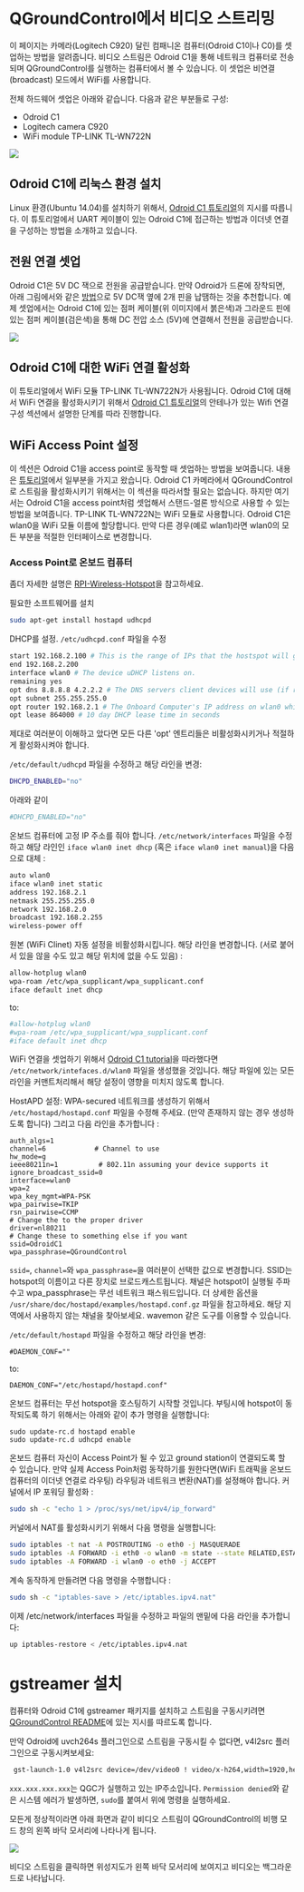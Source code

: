 # QGroundControl에서 비디오 스트리밍
이 페이지는 카메라(Logitech C920) 달린 컴패니온 컴퓨터(Odroid C1이나 C0)를 셋업하는 방법을 알려줍니다. 비디오 스트림은 Odroid C1을 통해 네트워크 컴퓨터로 전송되며 QGroundControl를 실행하는 컴퓨터에서 볼 수 있습니다. 이 셋업은 비연결(broadcast) 모드에서 WiFi를 사용합니다.

전체 하드웨어 셋업은 아래와 같습니다. 다음과 같은 부분들로 구성:
* Odroid C1
* Logitech camera C920
* WiFi module TP-LINK TL-WN722N

![](../../assets/videostreaming/setup-whole.png)

## Odroid C1에 리눅스 환경 설치

Linux 환경(Ubuntu 14.04)를 설치하기 위해서, [Odroid C1 튜토리얼](https://pixhawk.org/peripherals/onboard_computers/odroid_c1)의 지시를 따릅니다. 이 튜토리얼에서 UART 케이블이 있는 Odroid C1에 접근하는 방법과 이더넷 연결을 구성하는 방법을 소개하고 있습니다.

## 전원 연결 셋업

Odroid C1은 5V DC 잭으로 전원을 공급받습니다. 만약 Odroid가 드론에 장착되면, 아래 그림에서와 같은 [방법](https://learn.sparkfun.com/tutorials/how-to-solder---through-hole-soldering)으로 5V DC잭 옆에 2개 핀을 납땜하는 것을 추천합니다. 예제 셋업에서는 Odroid C1에 있는 점퍼 케이블(위 이미지에서 붉은색)과 그라운드 핀에 있는 점퍼 케이블(검은색)을 통해 DC 전압 소스 (5V)에 연결해서 전원을 공급받습니다.

![](../../assets/videostreaming/power-pins.png)

## Odroid C1에 대한 WiFi 연결 활성화
이 튜토리얼에서 WiFi 모듈 TP-LINK TL-WN722N가 사용됩니다. Odroid C1에 대해서 WiFi 연결을 활성화시키기 위해서 [Odroid C1 튜토리얼](https://pixhawk.org/peripherals/onboard_computers/odroid_c1)의 안테나가 있는 Wifi 연결 구성 섹션에서 설명한 단계를 따라 진행합니다.


## WiFi Access Point 설정
이 섹션은 Odroid C1을 access point로 동작할 때 셋업하는 방법을 보여줍니다. 내용은 [튜토리얼](https://pixhawk.org/peripherals/onboard_computers/access_point)에서 일부분을 가지고 왔습니다. Odroid C1 카메라에서 QGroundControl로 스트림을 활성화시키기 위해서는 이 섹션을 따라서할 필요는 없습니다. 하지만 여기서는 Odroid C1을 access point처럼 셋업해서 스탠드-얼론 방식으로 사용할 수 있는 방법을 보여줍니다. TP-LINK TL-WN722N는 WiFi 모듈로 사용합니다. Odroid C1은 wlan0을 WiFi 모듈 이름에 할당합니다. 만약 다른 경우(예로 wlan1)라면 wlan0의 모든 부분을 적절한 인터페이스로 변경합니다.

### Access Point로 온보드 컴퓨터
좀더 자세한 설명은 [RPI-Wireless-Hotspot](http://elinux.org/RPI-Wireless-Hotspot)을 참고하세요.

필요한 소프트웨어를 설치

<div class="host-code"></div>

```bash
sudo apt-get install hostapd udhcpd
```

DHCP를 설정. `/etc/udhcpd.conf` 파일을 수정

<div class="host-code"></div>

```bash
start 192.168.2.100 # This is the range of IPs that the hostspot will give to client devices.
end 192.168.2.200
interface wlan0 # The device uDHCP listens on.
remaining yes
opt dns 8.8.8.8 4.2.2.2 # The DNS servers client devices will use (if routing through the ethernet link).
opt subnet 255.255.255.0
opt router 192.168.2.1 # The Onboard Computer's IP address on wlan0 which we will set up shortly.
opt lease 864000 # 10 day DHCP lease time in seconds
```

제대로 여러분이 이해하고 았다면 모든 다른 'opt' 엔트리들은 비활성화시키거나 적절하게 활성화시켜야 합니다.

`/etc/default/udhcpd` 파일을 수정하고 해당 라인을 변경:

<div class="host-code"></div>

```bash
DHCPD_ENABLED="no"
```

아래와 같이

<div class="host-code"></div>

```bash
#DHCPD_ENABLED="no"
```

온보드 컴퓨터에 고정 IP 주소를 줘야 합니다. `/etc/network/interfaces` 파일을 수정하고 해당 라인인 `iface wlan0 inet dhcp` (혹은 `iface wlan0 inet manual`)을 다음으로 대체 :

```sh
auto wlan0
iface wlan0 inet static
address 192.168.2.1
netmask 255.255.255.0
network 192.168.2.0
broadcast 192.168.2.255
wireless-power off
```

원본 (WiFi Clinet) 자동 설정을 비활성화시킵니다. 해당 라인을 변경합니다. (서로 붙어서 있을 않을 수도 있고 해당 위치에 없을 수도 있음) :

<div class="host-code"></div>

```sh
allow-hotplug wlan0
wpa-roam /etc/wpa_supplicant/wpa_supplicant.conf
iface default inet dhcp
```
to:

<div class="host-code"></div>

```sh
#allow-hotplug wlan0
#wpa-roam /etc/wpa_supplicant/wpa_supplicant.conf
#iface default inet dhcp
```

WiFi 연결을 셋업하기 위해서 [Odroid C1 tutorial](https://pixhawk.org/peripherals/onboard_computers/odroid_c1)을 따라했다면 `/etc/network/intefaces.d/wlan0` 파일을 생성했을 것입니다. 해당 파일에 있는 모든 라인을 커맨트처리해서 해당 설정이 영향을 미치지 않도록 합니다.

HostAPD 설정: WPA-secured 네트워크를 생성하기 위해서 `/etc/hostapd/hostapd.conf` 파일을 수정해 주세요. (만약 존재하지 않는 경우 생성하도록 합니다) 그리고 다음 라인을 추가합니다 :


```
auth_algs=1
channel=6            # Channel to use
hw_mode=g
ieee80211n=1          # 802.11n assuming your device supports it
ignore_broadcast_ssid=0
interface=wlan0
wpa=2
wpa_key_mgmt=WPA-PSK
wpa_pairwise=TKIP
rsn_pairwise=CCMP
# Change the to the proper driver
driver=nl80211
# Change these to something else if you want
ssid=OdroidC1
wpa_passphrase=QGroundControl

```
`ssid=`, `channel=`와 `wpa_passphrase=`을 여러분이 선택한 값으로 변경합니다. SSID는 hotspot의 이름이고 다른 장치로 브로드캐스트됩니다. 채널은 hotspot이 실행될 주파수고 wpa_passphrase는 무선 네트워크 패스워드입니다. 더 상세한 옵션을 `/usr/share/doc/hostapd/examples/hostapd.conf.gz` 파일을 참고하세요. 해당 지역에서 사용하지 않는 채널을 찾아보세요. wavemon 같은 도구를 이용할 수 있습니다.

`/etc/default/hostapd` 파일을 수정하고 해당 라인을 변경:

<div class="host-code"></div>

```
#DAEMON_CONF=""
```
to:
```
DAEMON_CONF="/etc/hostapd/hostapd.conf"
```
온보드 컴퓨터는 무선 hotspot을 호스팅하기 시작할 것입니다. 부팅시에 hotspot이 동작되도록 하기 위해서는 아래와 같이 추가 명령을 실행합니다:

<div class="host-code"></div>

```
sudo update-rc.d hostapd enable
sudo update-rc.d udhcpd enable
```

온보드 컴퓨터 자신이 Access Point가 될 수 있고 ground station이 연결되도록 할 수 있습니다. 만약 실제 Access Poin처럼 동작하기를 원한다면(WiFi 트래픽을 온보드 컴퓨터의 이더넷 연결로 라우팅) 라우팅과 네트워크 변환(NAT)를 설정해야 합니다.
커널에서 IP 포워딩 활성화 :

<div class="host-code"></div>

```sh
sudo sh -c "echo 1 > /proc/sys/net/ipv4/ip_forward"
```
커널에서 NAT를 활성화시키기 위해서 다음 명령을 실행합니다:

<div class="host-code"></div>

```sh
sudo iptables -t nat -A POSTROUTING -o eth0 -j MASQUERADE
sudo iptables -A FORWARD -i eth0 -o wlan0 -m state --state RELATED,ESTABLISHED -j ACCEPT
sudo iptables -A FORWARD -i wlan0 -o eth0 -j ACCEPT
```

계속 동작하게 만들려면 다음 명령을 수행합니다 :

<div class="host-code"></div>

```sh
sudo sh -c "iptables-save > /etc/iptables.ipv4.nat"
```

이제 /etc/network/interfaces 파일을 수정하고 파일의 맨밑에 다음 라인을 추가합니다:

<div class="host-code"></div>

```sh
up iptables-restore < /etc/iptables.ipv4.nat
```

# gstreamer 설치

컴퓨터와 Odroid C1에 gstreamer 패키지를 설치하고 스트림을 구동시키려면 [QGroundControl README](https://github.com/mavlink/qgroundcontrol/blob/master/src/VideoStreaming/README.md)에 있는 지시를 따르도록 합니다.

만약 Odroid에 uvch264s 플러그인으로 스트림을 구동시킬 수 없다면, v4l2src 플러그인으로 구동시켜보세요:

<div class="host-code"></div>

```sh
 gst-launch-1.0 v4l2src device=/dev/video0 ! video/x-h264,width=1920,height=1080,framerate=24/1 ! h264parse ! rtph264pay ! udpsink host=xxx.xxx.xxx.xxx port=5000
```
`xxx.xxx.xxx.xxx`는 QGC가 실행하고 있는 IP주소입니다. `Permission denied`와 같은 시스템 에러가 발생하면, `sudo`를 붙여서 위에 명령을 실행하세요.

모든게 정상적이라면 아래 화면과 같이 비디오 스트림이 QGroundControl의 비행 모드 창의 왼쪽 바닥 모서리에 나타나게 됩니다.

![](../../assets/videostreaming/qgc-screenshot.png)

비디오 스트림을 클릭하면 위성지도가 왼쪽 바닥 모서리에 보여지고 비디오는 백그라운드로 나타납니다.
